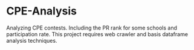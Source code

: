 # CPE-Analysis

Analyzing CPE contests. Including the PR rank for some schools and participation rate. This project requires web crawler and basis dataframe analysis techniques. 
